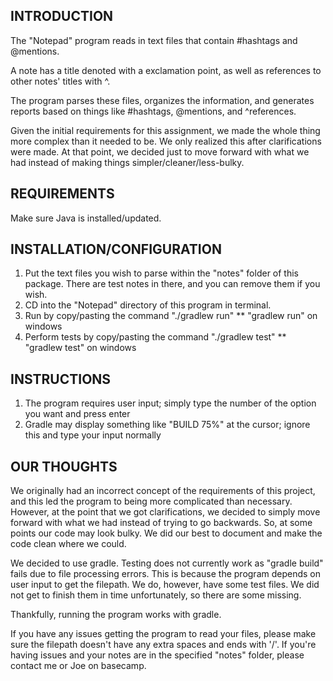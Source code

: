 INTRODUCTION
------------
The "Notepad" program reads in text files that contain #hashtags and @mentions.

A note has a title denoted with a exclamation point, as well as references to other notes' titles with ^.

The program parses these files, organizes the information, and generates reports based on things like #hashtags, @mentions, and ^references.

Given the initial requirements for this assignment, we made the whole thing more complex than it needed to be. We only realized this after clarifications were made. At that point, we decided just to move forward with what we had instead of making things simpler/cleaner/less-bulky.

REQUIREMENTS
------------
Make sure Java is installed/updated.

INSTALLATION/CONFIGURATION
--------------------------
1. Put the text files you wish to parse within the "notes" folder of this package. There are test notes in there, and you can remove them if you wish.
2. CD into the "Notepad" directory of this program in terminal.
3. Run by copy/pasting the command "./gradlew run"
    ** "gradlew run" on windows
4. Perform tests by copy/pasting the command "./gradlew test"
    ** "gradlew test" on windows

INSTRUCTIONS
------------
1. The program requires user input; simply type the number of the option you want and press enter
2. Gradle may display something like "BUILD 75%" at the cursor; ignore this and type your input normally

OUR THOUGHTS
------------
We originally had an incorrect concept of the requirements of this project, and this led the program to being more complicated than necessary. However, at the point that we got clarifications, we decided to simply move forward with what we had instead of trying to go backwards. So, at some points our code may look bulky. We did our best to document and make the code clean where we could.

We decided to use gradle. Testing does not currently work as "gradle build" fails due to file processing errors. This is because the program depends on user input to get the filepath. We do, however, have some test files. We did not get to finish them in time unfortunately, so there are some missing.

Thankfully, running the program works with gradle.

If you have any issues getting the program to read your files, please make sure the filepath doesn't have any extra spaces and ends with '/'. If you're having issues and your notes are in the specified "notes" folder, please contact me or Joe on basecamp.
